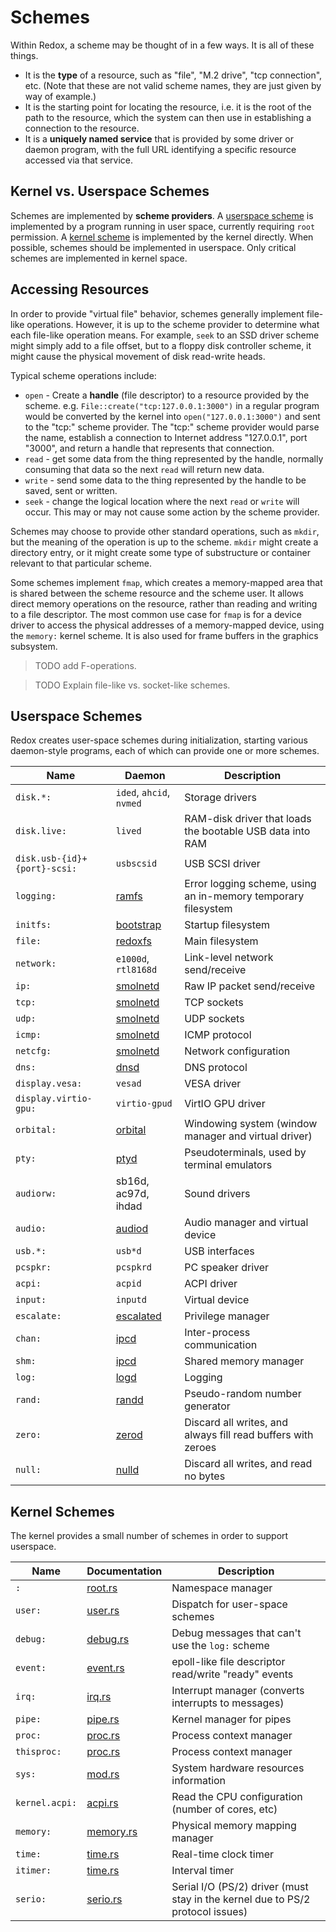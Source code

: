 # Schemes

Within Redox, a scheme may be thought of in a few ways. It is all of these things.

- It is the **type** of a resource, such as "file", "M.2 drive", "tcp connection", etc. (Note that these are not valid scheme names, they are just given by way of example.)
- It is the starting point for locating the resource, i.e. it is the root of the path to the resource, which the system can then use in establishing a connection to the resource.
- It is a **uniquely named service** that is provided by some driver or daemon program, with the full URL identifying a specific resource accessed via that service.

## Kernel vs. Userspace Schemes

Schemes are implemented by **scheme providers**. A [userspace scheme](#userspace-schemes) is implemented by a program running in user space, currently requiring `root` permission. A [kernel scheme](#kernel-schemes) is implemented by the kernel directly. When possible, schemes should be implemented in userspace. Only critical schemes are implemented in kernel space.

## Accessing Resources

In order to provide "virtual file" behavior, schemes generally implement file-like operations. However, it is up to the scheme provider to determine what each file-like operation means. For example, `seek` to an SSD driver scheme might simply add to a file offset, but to a floppy disk controller scheme, it might cause the physical movement of disk read-write heads.

Typical scheme operations include:

- `open` - Create a **handle** (file descriptor) to a resource provided by the scheme. e.g. `File::create("tcp:127.0.0.1:3000")` in a regular program would be converted by the kernel into `open("127.0.0.1:3000")` and sent to the "tcp:" scheme provider. The "tcp:" scheme provider would parse the name, establish a connection to Internet address "127.0.0.1", port "3000", and return a handle that represents that connection.
- `read` - get some data from the thing represented by the handle, normally consuming that data so the next `read` will return new data.
- `write` - send some data to the thing represented by the handle to be saved, sent or written.
- `seek` - change the logical location where the next `read` or `write` will occur. This may or may not cause some action by the scheme provider.

Schemes may choose to provide other standard operations, such as `mkdir`, but the meaning of the operation is up to the scheme. `mkdir` might create a directory entry, or it might create some type of substructure or container relevant to that particular scheme.

Some schemes implement `fmap`, which creates a memory-mapped area that is shared between the scheme resource and the scheme user. It allows direct memory operations on the resource, rather than reading and writing to a file descriptor. The most common use case for `fmap` is for a device driver to access the physical addresses of a memory-mapped device, using the `memory:` kernel scheme. It is also used for frame buffers in the graphics subsystem.

> TODO add F-operations.

> TODO Explain file-like vs. socket-like schemes.

## Userspace Schemes

Redox creates user-space schemes during initialization, starting various daemon-style programs, each of which can provide one or more schemes.

| **Name** | **Daemon** | **Description** |
|----------|------------|-----------------|
| `disk.*:` | `ided`, `ahcid`, `nvmed` | Storage drivers |
| `disk.live:` | `lived` | RAM-disk driver that loads the bootable USB data into RAM |
| `disk.usb-{id}+{port}-scsi:` | `usbscsid` | USB SCSI driver |
| `logging:` | [ramfs](https://gitlab.redox-os.org/redox-os/ramfs) | Error logging scheme, using an in-memory temporary filesystem |
| `initfs:` | [bootstrap](https://gitlab.redox-os.org/redox-os/bootstrap) | Startup filesystem |
| `file:` | [redoxfs](https://gitlab.redox-os.org/redox-os/redoxfs) | Main filesystem |
| `network:` | `e1000d`, `rtl8168d` | Link-level network send/receive |
| `ip:` | [smolnetd](https://gitlab.redox-os.org/redox-os/netstack/-/blob/master/src/smolnetd/scheme/ip.rs?ref_type=heads) | Raw IP packet send/receive |
| `tcp:` | [smolnetd](https://gitlab.redox-os.org/redox-os/netstack/-/blob/master/src/smolnetd/scheme/tcp.rs?ref_type=heads) | TCP sockets |
| `udp:` | [smolnetd](https://gitlab.redox-os.org/redox-os/netstack/-/blob/master/src/smolnetd/scheme/udp.rs?ref_type=heads) | UDP sockets |
| `icmp:` | [smolnetd](https://gitlab.redox-os.org/redox-os/netstack/-/blob/master/src/smolnetd/scheme/icmp.rs?ref_type=heads) | ICMP protocol |
| `netcfg:` | [smolnetd](https://gitlab.redox-os.org/redox-os/netstack/-/tree/master/src/smolnetd/scheme/netcfg?ref_type=heads) | Network configuration |
| `dns:` | [dnsd](https://gitlab.redox-os.org/redox-os/netstack/-/tree/master/src/dnsd?ref_type=heads) | DNS protocol |
| `display.vesa:` | `vesad` | VESA driver |
| `display.virtio-gpu:` | `virtio-gpud` | VirtIO GPU driver |
| `orbital:` | [orbital](https://gitlab.redox-os.org/redox-os/orbital) | Windowing system (window manager and virtual driver) |
| `pty:` | [ptyd](https://gitlab.redox-os.org/redox-os/ptyd) | Pseudoterminals, used by terminal emulators |
| `audiorw:` | sb16d, ac97d, ihdad | Sound drivers |
| `audio:` | [audiod](https://gitlab.redox-os.org/redox-os/audiod) | Audio manager and virtual device |
| `usb.*:` | `usb*d` | USB interfaces |
| `pcspkr:` | `pcspkrd` | PC speaker driver |
| `acpi:` | `acpid` | ACPI driver |
| `input:` | `inputd` | Virtual device |
| `escalate:` | [escalated](https://gitlab.redox-os.org/redox-os/escalated) | Privilege manager |
| `chan:` | [ipcd](https://gitlab.redox-os.org/redox-os/ipcd) | Inter-process communication |
| `shm:` | [ipcd](https://gitlab.redox-os.org/redox-os/ipcd) | Shared memory manager |
| `log:` | [logd](https://gitlab.redox-os.org/redox-os/logd) | Logging |
| `rand:` | [randd](https://gitlab.redox-os.org/redox-os/randd) | Pseudo-random number generator |
| `zero:` | [zerod](https://gitlab.redox-os.org/redox-os/zerod) | Discard all writes, and always fill read buffers with zeroes |
| `null:` | [nulld](https://gitlab.redox-os.org/redox-os/nulld) | Discard all writes, and read no bytes |

## Kernel Schemes

The kernel provides a small number of schemes in order to support userspace.

| **Name** | **Documentation** | **Description** |
|----------|-------------------|-----------------|
| `:` | [root.rs](https://gitlab.redox-os.org/redox-os/kernel/-/blob/master/src/scheme/root.rs) | Namespace manager |
| `user:` | [user.rs](https://gitlab.redox-os.org/redox-os/kernel/-/blob/master/src/scheme/user.rs) | Dispatch for user-space schemes |
| `debug:` | [debug.rs](https://gitlab.redox-os.org/redox-os/kernel/-/blob/master/src/scheme/debug.rs) | Debug messages that can't use the `log:` scheme |
| `event:` | [event.rs](https://gitlab.redox-os.org/redox-os/kernel/-/blob/master/src/scheme/event.rs) | epoll-like file descriptor read/write "ready" events |
| `irq:` | [irq.rs](https://gitlab.redox-os.org/redox-os/kernel/-/blob/master/src/scheme/irq.rs) | Interrupt manager (converts interrupts to messages) |
| `pipe:` | [pipe.rs](https://gitlab.redox-os.org/redox-os/kernel/-/blob/master/src/scheme/pipe.rs) | Kernel manager for pipes |
| `proc:` | [proc.rs](https://gitlab.redox-os.org/redox-os/kernel/-/blob/master/src/scheme/proc.rs) | Process context manager |
| `thisproc:` | [proc.rs](https://gitlab.redox-os.org/redox-os/kernel/-/blob/master/src/scheme/proc.rs) | Process context manager |
| `sys:` | [mod.rs](https://gitlab.redox-os.org/redox-os/kernel/-/blob/master/src/scheme/sys/mod.rs) | System hardware resources information |
| `kernel.acpi:` | [acpi.rs](https://gitlab.redox-os.org/redox-os/kernel/-/blob/master/src/scheme/acpi.rs) | Read the CPU configuration (number of cores, etc) |
| `memory:` | [memory.rs](https://gitlab.redox-os.org/redox-os/kernel/-/blob/master/src/scheme/memory.rs) | Physical memory mapping manager |
| `time:` | [time.rs](https://gitlab.redox-os.org/redox-os/kernel/-/blob/master/src/scheme/time.rs) | Real-time clock timer |
| `itimer:` | [time.rs](https://gitlab.redox-os.org/redox-os/kernel/-/blob/master/src/scheme/itimer.rs) | Interval timer |
| `serio:` | [serio.rs](https://gitlab.redox-os.org/redox-os/kernel/-/blob/master/src/scheme/serio.rs) | Serial I/O (PS/2) driver (must stay in the kernel due to PS/2 protocol issues) |
